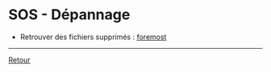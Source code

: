 # SOS - Dépannage

- Retrouver des fichiers supprimés : [foremost](https://linux.die.net/man/1/foremost)

----

[Retour](../)

